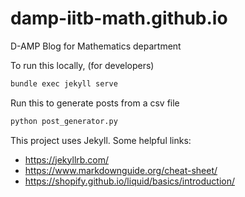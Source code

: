 # damp-iitb-math.github.io
D-AMP Blog for Mathematics department

To run this locally, (for developers)
```bash
bundle exec jekyll serve
```

Run this to generate posts from a csv file
```bash
python post_generator.py
```

This project uses Jekyll. Some helpful links: 
- https://jekyllrb.com/
- https://www.markdownguide.org/cheat-sheet/
- https://shopify.github.io/liquid/basics/introduction/

